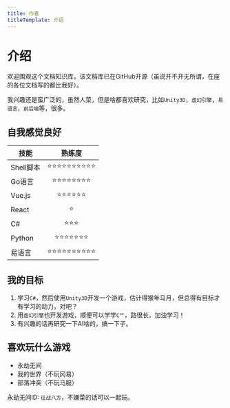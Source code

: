 ```yaml
---
title: 作者
titleTemplate: 介绍
---
```


# 介绍

欢迎围观这个文档知识库，该文档库已在GitHub开源（虽说开不开无所谓，在座的各位文档写的都比我好）。

我兴趣还是蛮广泛的，虽然人菜，但是啥都喜欢研究，比如`Unity3D`，`虚幻引擎`，`易语言`，`前后端`等，很多。


## 自我感觉良好

| 技能      |                            熟练度                            |
| --------- | :----------------------------------------------------------: |
| Shell脚本 | :star::star::star::star::star::star::star::star::star::star: |
| Go语言    |       :star::star::star::star::star::star::star::star:       |
| Vue.js    |             :star::star::star::star::star::star:             |
| React     |                            :star:                            |
| C#        |                      :star::star::star:                      |
| Python    |          :star::star::star::star::star::star::star:          |
| 易语言    | :star::star::star::star::star::star::star::star::star::star: |


## 我的目标

1. 学习`C#`，然后使用`Unity3D`开发一个游戏，估计得猴年马月，但总得有目标才有学习的动力，对吧？
2. 用`虚幻引擎`也开发游戏，顺便可以学学`C艹`，路很长，加油学习！
3. 有兴趣的话再研究一下AI啥的，搞一下子。


## 喜欢玩什么游戏

- 永劫无间
- 我的世界（不玩冈易）
- 部落冲突（不玩马服）

永劫无间ID: `征战八方`，不嫌菜的话可以一起玩。


